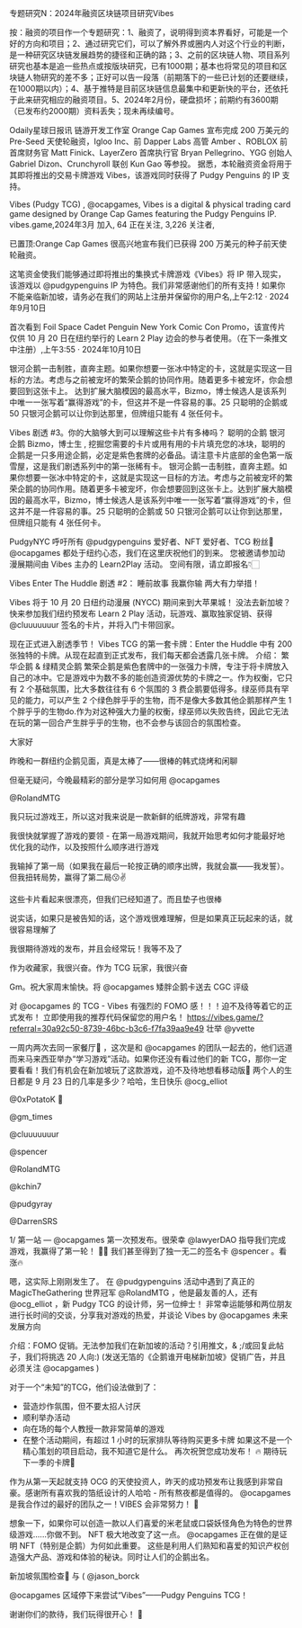 专题研究N：2024年融资区块链项目研究Vibes


按：融资的项目作一个专题研究：1、融资了，说明得到资本界看好，可能是一个好的方向和项目；2、通过研究它们，可以了解外界或圈内人对这个行业的判断，是一种研究区块链发展趋势的捷径和正确的路；3、之前的区块链人物、项目系列研究也基本是追一些热点或按版块研究，已有1000期；基本也将常见的项目和区块链人物研究的差不多；正好可以告一段落（前期落下的一些已计划的还要继续，在1000期以内）；4、基于推特是目前区块链信息最集中和更新快的平台，还依托于此来研究相应的融资项目。5、2024年2月份，硬盘损坏；前期约有3600期（已发布约2000期）资料丢失；现未再续编号。

Odaily星球日报讯 链游开发工作室 Orange Cap Games 宣布完成 200 万美元的 Pre-Seed 天使轮融资，Igloo Inc、前 Dapper Labs 高管 Amber 、ROBLOX 前首席财务官 Matt Finick、LayerZero 首席执行官 Bryan Pellegrino、YGG 创始人 Gabriel Dizon、Crunchyroll 联创 Kun Gao 等参投。
据悉，本轮融资资金将用于其即将推出的交易卡牌游戏 Vibes，该游戏同时获得了 Pudgy Penguins 的 IP 支持。

Vibes (Pudgy TCG)
,
@ocapgames,
Vibes is a digital & physical trading card game designed by Orange Cap Games featuring the Pudgy Penguins IP.
vibes.game,2024年3月 加入,
64 正在关注,
3,226 关注者,

已置顶:Orange Cap Games 很高兴地宣布我们已获得 200 万美元的种子前天使轮融资。

这笔资金使我们能够通过即将推出的集换式卡牌游戏《Vibes》将 IP 带入现实，该游戏以
@pudgypenguins
 IP 为特色。我们非常感谢他们的所有支持！如果你不能亲临新加坡，请务必在我们的网站上注册并保留你的用户名,上午2:12 · 2024年9月10日

首次看到 Foil Space Cadet Penguin New York Comic Con Promo，该宣传片仅供 10 月 20 日在纽约举行的 Learn 2 Play 边会的参与者使用。（在下一条推文中注册）,上午3:55 · 2024年10月10日

银河企鹅一击制胜，直奔主题。如果你想要一张冰中特定的卡，这就是实现这一目标的方法。考虑与之前被宠坏的繁荣企鹅的协同作用。随着更多卡被宠坏，你会想要回到这张卡上。
达到扩展大脑模因的最高水平，Bizmo，博士候选人是该系列中唯一一张写着“赢得游戏”的卡，但这并不是一件容易的事。25 只聪明的企鹅或 50 只银河企鹅可以让你到达那里，但牌组只能有 4 张任何卡。

Vibes 剧透 #3。你的大脑够大到可以理解这些卡片有多棒吗？
聪明的企鹅
银河企鹅
Bizmo，博士生
,
挖掘您需要的卡片或用有用的卡片填充您的冰块，聪明的企鹅是一只多用途企鹅，必定是紫色套牌的必备品。请注意卡片底部的金色第一版雪屋，这是我们剧透系列中的第一张稀有卡。
银河企鹅一击制胜，直奔主题。如果你想要一张冰中特定的卡，这就是实现这一目标的方法。考虑与之前被宠坏的繁荣企鹅的协同作用。随着更多卡被宠坏，你会想要回到这张卡上。达到扩展大脑模因的最高水平，Bizmo，博士候选人是该系列中唯一一张写着“赢得游戏”的卡，但这并不是一件容易的事。25 只聪明的企鹅或 50 只银河企鹅可以让你到达那里，但牌组只能有 4 张任何卡。

PudgyNYC 呼吁所有
@pudgypenguins
爱好者、NFT 爱好者、TCG 粉丝📢
@ocapgames
都处于纽约心态，我们在这里庆祝他们的到来。
您被邀请参加动漫展期间由 Vibes 主办的 Learn2Play 活动。
空间有限，请立即报名👇🏻

Vibes Enter The Huddle 剧透 #2：
睡前故事
我赢你输
两大有力举措！

Vibes 将于 10 月 20 日纽约动漫展 (NYCC) 期间来到大苹果城！
没法去新加坡？快来参加我们纽约预发布 Learn 2 Play 活动，玩游戏、赢取独家促销、获得
@cluuuuuuur
签名的卡片，并将入门卡带回家。

现在正式进入剧透季节！
Vibes TCG 的第一套卡牌：Enter the Huddle 中有 200 张独特的卡牌。从现在起直到正式发布，我们每天都会透露几张卡牌。
介绍：
繁华企鹅 & 绿精灵企鹅
繁荣企鹅是紫色套牌中的一张强力卡牌，专注于将卡牌放入自己的冰中。它是游戏中为数不多的能创造资源优势的卡牌之一。作为权衡，它只有 2 个基础氛围，比大多数往往有 6 个氛围的 3 费企鹅要低得多。绿巫师具有罕见的能力，可以产生 2 个绿色胖乎乎的生物，而不是像大多数其他企鹅那样产生 1 个胖乎乎的生物do.作为对这种强大力量的权衡，绿巫师以失败告终，因此它无法在玩的第一回合产生胖乎乎的生物，也不会参与该回合的氛围检查。

大家好

昨晚和一群纽约企鹅见面，真是太棒了——很棒的韩式烧烤和闲聊

但毫无疑问，今晚最精彩的部分是学习如何用
@ocapgames
 
@RolandMTG


我只玩过游戏王，所以这对我来说是一款新鲜的纸牌游戏，非常有趣

我很快就掌握了游戏的要领 - 在第一局游戏期间，我就开始思考如何才能最好地优化我的动作，以及按照什么顺序进行游戏

我输掉了第一局（如果我在最后一轮按正确的顺序出牌，我就会赢——我发誓）。但我扭转局势，赢得了第二局😗✌️

这些卡片看起来很漂亮，但我们已经知道了。而且垫子也很棒

说实话，如果只是被告知的话，这个游戏很难理解，但是如果真正玩起来的话，就很容易理解了

我很期待游戏的发布，并且会经常玩！我等不及了

作为收藏家，我很兴奋。作为 TCG 玩家，我很兴奋

Gm。祝大家周末愉快。将
@ocapgames
矮胖企鹅卡送去 CGC 评级

对
@ocapgames
的 TCG - Vibes 有强烈的 FOMO 感！！！迫不及待等着它的正式发布！
立即使用我的推荐代码保留您的用户名！
https://vibes.game/?referral=30a92c50-8739-46bc-b3c6-f7fa39aa9e49
壮举
@yvette

一周内两次去同一家餐厅🤭 ，这次是和
@ocapgames
的团队一起去的，他们远道而来马来西亚举办“学习游戏”活动。如果你还没有看过他们的新 TCG，那你一定要看看！我们有机会在新加坡玩了这款游戏，迫不及待地想看移动版🤩
两个人的生日都是 9 月 23 日的几率是多少？哈哈，生日快乐
@ocg_elliot
 
@0xPotatoK
 🥳

@gm_times
 
@cluuuuuuur
 
@spencer
 
@RolandMTG
 
@kchin7
 
@pudgyray
 
@DarrenSRS

1/ 第一站 — 
@ocapgames
第一次预发布。很荣幸
@lawyerDAO
指导我们完成游戏，我赢得了第一轮！ 🤩✨
我们甚至得到了独一无二的签名卡
@spencer
 。看涨🔥

嗯，这实际上刚刚发生了。
在
@pudgypenguins
活动中遇到了真正的 MagicTheGathering 世界冠军
@RolandMTG
 ，他是最友善的人，还有
@ocg_elliot
 ，新 Pudgy TCG 的设计师，另一位绅士！
非常幸运能够和两位朋友进行长时间的交谈，分享我对游戏的热爱，并谈论 Vibes by 
@ocapgames
未来发展方向

介绍：FOMO 促销。无法参加我们在新加坡的活动？引用推文，& ;/或回复此帖子，我们将挑选 20 人向:) (发送无箔的《企鹅谁开电梯新加坡》促销广告，并且必须关注
@ocapgames
 )

对于一个“未知”的TCG，他们设法做到了：
- 营造炒作氛围，但不要太招人讨厌
- 顺利举办活动
- 向在场的每个人教授一款非常简单的游戏
- 在整个活动期间，有超过 1 小时的玩家排队等待购买更多卡牌
如果这不是一个精心策划的项目启动，我不知道它是什么。
再次祝贺您成功发布！ 🔥
期待玩下一季的卡牌💎

作为从第一天起就支持 OCG 的天使投资人，昨天的成功预发布让我感到非常自豪。感谢所有喜欢我的箔纸设计的人哈哈 - 所有熬夜都是值得的。
@ocapgames
是我合作过的最好的团队之一！VIBES 会非常努力！ 🚀

想象一下，如果你可以创造一款以人们喜爱的米老鼠或口袋妖怪角色为特色的世界级游戏......你做不到。
NFT 极大地改变了这一点。 
@ocapgames
正在做的是证明 NFT（特别是企鹅）为何如此重要。
这些是利用人们熟知和喜爱的知识产权创造强大产品、游戏和体验的秘诀。同时让人们的企鹅出名。

新加坡氛围检查🚀
与 ( 
@jason_borck
 
@ocapgames
区域停下来尝试“Vibes”——Pudgy Penguins TCG！

谢谢你们的款待，我们玩得很开心！ 🤝